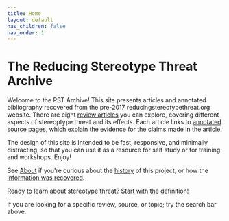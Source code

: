 ```yaml
---
title: Home
layout: default
has_children: false
nav_order: 1
---
```


# The Reducing Stereotype Threat Archive

Welcome to the RST Archive! This site presents articles and annotated bibliography recovered from the pre-2017 reducingstereotypethreat.org website. There are eight [review articles](/reviews/) you can explore, covering different aspects of stereoptype threat and its effects. Each article links to [annotated source pages](/sources/), which explain the evidence for the claims made in the article.

The design of this site is intended to be fast, responsive, and minimally distracting, so that you can use it as a resource for self study or for training and workshops. Enjoy!

See [About](/about/) if you're curious about the [history](/about/history/) of this project, or how the [information was recovered](https://github.com/garcias/rst-archive).

Ready to learn about stereotype threat? Start with [the definition](/reviews/definition/)!

If you are looking for a specific review, source, or topic; try the search bar above.
